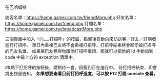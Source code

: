 在巴哈姆特

訪客名單：https://home.gamer.com.tw/friendMore.php
好友名單：https://home.gamer.com.tw/friend.php
訂閱名單：https://home.gamer.com.tw/broadcastMore.php

三個頁面中加入「向___打招呼」的按鈕，點擊後自動向來訪訪客／好友／訂閱者進行打招呼。
單日內重複巴友將不會重複打招呼，打招呼結束將會顯示被打招呼的巴友名單。
如果某巴友覺得你跟他打招呼很煩，那就可以把他的 id 手動加到 code 中最上方的 exception 清單中。

##點下打招呼的按鈕後，請稍待一會，因簽到正在進行中。
待打招呼結束，即會跳出視窗告知。
**如果想要查看目前打招呼進度，可以按 F12 打開 console 查看。**